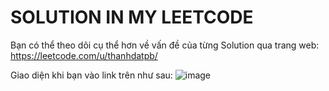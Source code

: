# SOLUTION IN MY LEETCODE

Bạn có thể theo dõi cụ thể hơn về vấn đề của từng Solution qua trang web:
https://leetcode.com/u/thanhdatpb/

Giao diện khi bạn vào link trên như sau:
![image](https://github.com/user-attachments/assets/d721f71a-cee9-4fba-9e4f-e798d938aa0e)


